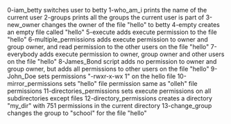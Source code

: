 0-iam_betty switches user to betty
1-who_am_i prints the name of the current user
2-groups prints all the groups the current user is part of
3-new_owner changes the owner of the file "hello" to betty
4-empty creates an empty file called "hello"
5-execute adds execute permission to the file "hello"
6-multiple_permissions adds execute permission to owner and group owner, and read permission to the other users on the file "hello"
7-everybody adds execute permission to owner, group owner and other users on the file "hello"
8-James_Bond script adds no permission to owner and group owner, but adds all permissions to other users on the file "hello"
9-John_Doe sets permissions "-rwxr-x-wx 1" on the hello file
10-mirror_permissions sets "hello" file permission same as "olleh" file permissions
11-directories_permissions sets execute permissions on all subdirectories except files
12-directory_permissions creates a directory "my_dir" with 751 permissions in the current directory
13-change_group changes the group to "school" for the file "hello"

